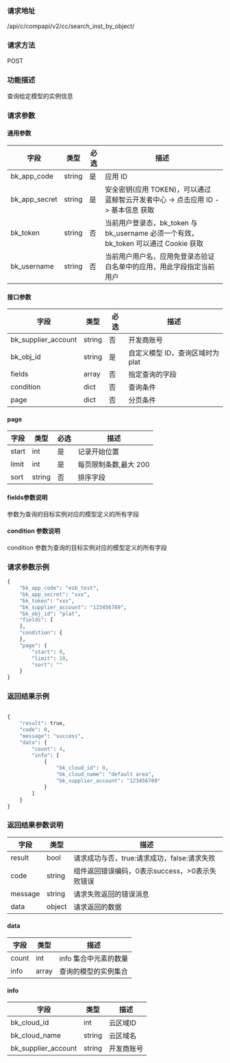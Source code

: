 
### 请求地址

/api/c/compapi/v2/cc/search_inst_by_object/



### 请求方法

POST


### 功能描述

查询给定模型的实例信息

### 请求参数


#### 通用参数

| 字段 | 类型 | 必选 |  描述 |
|-----------|------------|--------|------------|
| bk_app_code  |  string    | 是 | 应用 ID     |
| bk_app_secret|  string    | 是 | 安全密钥(应用 TOKEN)，可以通过 蓝鲸智云开发者中心 -&gt; 点击应用 ID -&gt; 基本信息 获取 |
| bk_token     |  string    | 否 | 当前用户登录态，bk_token 与 bk_username 必须一个有效，bk_token 可以通过 Cookie 获取 |
| bk_username  |  string    | 否 | 当前用户用户名，应用免登录态验证白名单中的应用，用此字段指定当前用户 |

#### 接口参数

| 字段      |  类型      | 必选   |  描述      |
|-----------|------------|--------|------------|
| bk_supplier_account |  string  | 否     | 开发商账号 |
| bk_obj_id           |  string  | 是     | 自定义模型 ID，查询区域时为 plat |
| fields              |  array   | 否     | 指定查询的字段 |
| condition           |  dict    | 否     | 查询条件 |
| page                |  dict    | 否     | 分页条件 |

#### page

| 字段      |  类型      | 必选   |  描述      |
|-----------|------------|--------|------------|
| start    |  int    | 是     | 记录开始位置 |
| limit    |  int    | 是     | 每页限制条数,最大 200 |
| sort     |  string | 否     | 排序字段 |

#### fields参数说明

参数为查询的目标实例对应的模型定义的所有字段


#### condition 参数说明

condition 参数为查询的目标实例对应的模型定义的所有字段

### 请求参数示例

```python
{
    "bk_app_code": "esb_test",
    "bk_app_secret": "xxx",
    "bk_token": "xxx",
    "bk_supplier_account": "123456789",
    "bk_obj_id": "plat",
    "fields": [
    ],
    "condition": {
    },
    "page": {
        "start": 0,
        "limit": 10,
        "sort": ""
    }
}
```

### 返回结果示例

```python

{
    "result": true,
    "code": 0,
    "message": "success",
    "data": {
        "count": 4,
        "info": [
            {
                "bk_cloud_id": 0,
                "bk_cloud_name": "default area",
                "bk_supplier_account": "123456789"
            }
        ]
    }
}
```

### 返回结果参数说明

| 字段      | 类型      | 描述      |
|-----------|-----------|-----------|
| result    | bool      | 请求成功与否，true:请求成功，false:请求失败 |
| code      | string    | 组件返回错误编码，0表示success，>0表示失败错误 |
| message   | string    | 请求失败返回的错误消息 |
| data      | object    | 请求返回的数据 |

#### data

| 字段      | 类型      | 描述      |
|-----------|-----------|-----------|
| count     | int       | info 集合中元素的数量 |
| info      | array     | 查询的模型的实例集合 |

#### info

| 字段      | 类型      | 描述      |
|-----------|-----------|-----------|
| bk_cloud_id         | int       | 云区域ID |
| bk_cloud_name       | string    | 云区域名 |
| bk_supplier_account | string    | 开发商账号 |
